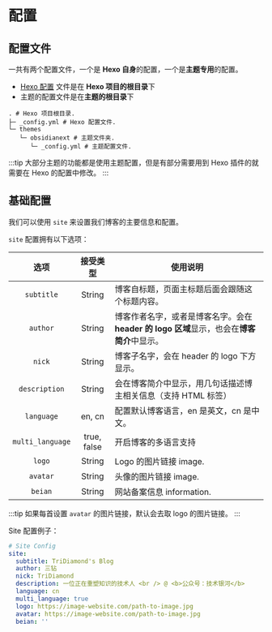 # 配置

## 配置文件

一共有两个配置文件，一个是 **Hexo 自身**的配置，一个是**主题专用**的配置。

- [Hexo 配置](https://hexo.io/docs/configuration.html) 文件是在 **Hexo 项目的根目录**下
- 主题的配置文件是在**主题的根目录**下

```shell:no-line-numbers{2,5}
. # Hexo 项目根目录.
├─ _config.yml # Hexo 配置文件.
└─ themes
   └─ obsidianext # 主题文件夹.
      └─ _config.yml # 主题配置文件.
```

:::tip
大部分主题的功能都是使用主题配置，但是有部分需要用到 Hexo 插件的就需要在 Hexo 的配置中修改。
:::

## 基础配置

我们可以使用 `site` 来设置我们博客的主要信息和配置。

`site` 配置拥有以下选项：

|       选项       |  接受类型   | 使用说明                                                                                   |
| :--------------: | :---------: | ------------------------------------------------------------------------------------------ |
|    `subtitle`    |   String    | 博客自标题，页面主标题后面会跟随这个标题内容。                                             |
|     `author`     |   String    | 博客作者名字，或者是博客名字。会在 **header 的 logo 区域**显示，也会在**博客简介**中显示。 |
|      `nick`      |   String    | 博客子名字，会在 header 的 logo 下方显示。                                                 |
|  `description`   |   String    | 会在博客简介中显示，用几句话描述博主相关信息（支持 HTML 标签）                             |
|    `language`    |   en, cn    | 配置默认博客语言，en 是英文，cn 是中文。                                                   |
| `multi_language` | true, false | 开启博客的多语言支持                                                                       |
|      `logo`      |   String    | Logo 的图片链接 image.                                                                     |
|     `avatar`     |   String    | 头像的图片链接 image.                                                                      |
|     `beian`      |   String    | 网站备案信息 information.                                                                  |

:::tip
如果每首设置 `avatar` 的图片链接，默认会去取 logo 的图片链接。
:::

Site 配置例子：

```yaml
# Site Config
site:
  subtitle: TriDiamond's Blog
  author: 三钻
  nick: TriDiamond
  description: 一位正在重塑知识的技术人 <br /> @ <b>公众号：技术银河</b>
  language: cn
  multi_language: true
  logo: https://image-website.com/path-to-image.jpg
  avatar: https://image-website.com/path-to-image.jpg
  beian: ''
```
